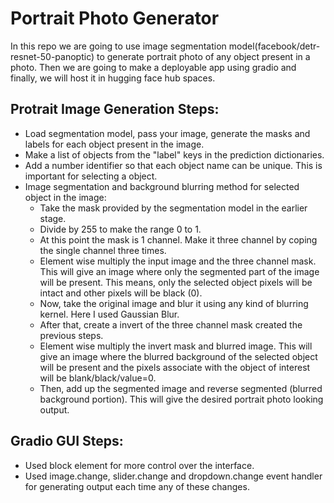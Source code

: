 # Portrait Photo Generator

In this repo we are going to use image segmentation model(facebook/detr-resnet-50-panoptic) to generate portrait photo of any object present in a photo. Then we are going to make a deployable app using gradio and finally, we will host it in hugging face hub spaces.

## Protrait Image Generation Steps:
- Load segmentation model, pass your image, generate the masks and labels for each object present in the image.
- Make a list of objects from the "label" keys in the prediction dictionaries.
- Add a number identifier so that each object name can be unique. This is important for selecting a object.
- Image segmentation and background blurring method for selected object in the image:
    - Take the mask provided by the segmentation model in the earlier stage.
    - Divide by 255 to make the range 0 to 1.
    - At this point the mask is 1 channel. Make it three channel by coping the single channel three times.
    - Element wise multiply the input image and the three channel mask. 
    This will give an image where only the segmented part of the image will be present. This means, only the selected object pixels will be intact and other pixels will be black (0).
    - Now, take the original image and blur it using any kind of blurring kernel. Here I used Gaussian Blur.
    - After that, create a invert of the three channel mask created the previous steps.
    - Element wise multiply the invert mask and blurred image. 
    This will give an image where the blurred background of the selected object will be present and 
    the pixels associate with the object of interest will be blank/black/value=0.
    - Then, add up the segmented image and reverse segmented (blurred background portion). 
    This will give the desired portrait photo looking output.

## Gradio GUI Steps:
- Used block element for more control over the interface.
- Used image.change, slider.change and dropdown.change event handler for generating output each time any of these changes.

